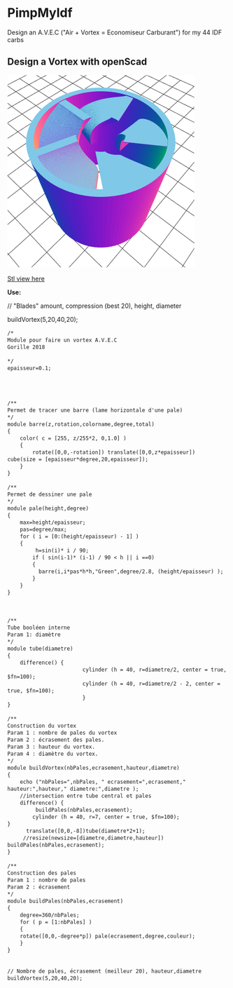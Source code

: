 # PimpMyIdf
Design an A.V.E.C ("Air + Vortex = Economiseur Carburant") for my 44 IDF carbs


## Design a Vortex with openScad

![PimpMyIdf](https://github.com/coxifred/PimpMyIdf/blob/master/vortex_idf.png?raw=true)

<a href=https://github.com/coxifred/PimpMyIdf/blob/master/vortex_idf.stl>Stl view here</a>

**Use:**

// "Blades" amount, compression (best 20), height, diameter

buildVortex(5,20,40,20);

```scad
/*
Module pour faire un vortex A.V.E.C
Gorille 2018

*/
epaisseur=0.1;




/**
Permet de tracer une barre (lame horizontale d'une pale)
*/
module barre(z,rotation,colorname,degree,total)
{
    color( c = [255, z/255*2, 0,1.0] )
    {
        rotate([0,0,-rotation]) translate([0,0,z*epaisseur])  cube(size = [epaisseur*degree,20,epaisseur]);    
    }
}

/**
Permet de dessiner une pale
*/
module pale(height,degree)
{
    max=height/epaisseur;
    pas=degree/max;
    for ( i = [0:(height/epaisseur) - 1] )
    {
         h=sin(i)* i / 90;
        if ( sin(i-1)* (i-1) / 90 < h || i ==0)
        {
          barre(i,i*pas*h*h,"Green",degree/2.8, (height/epaisseur) );
        }
    }
}



/**
Tube booléen interne
Param 1: diamètre
*/
module tube(diametre)
{
    difference() {
                        cylinder (h = 40, r=diametre/2, center = true, $fn=100);
                        cylinder (h = 40, r=diametre/2 - 2, center = true, $fn=100);
                        }
}

/**
Construction du vortex
Param 1 : nombre de pales du vortex
Param 2 : écrasement des pales.
Param 3 : hauteur du vortex.
Param 4 : diamètre du vortex.
*/
module buildVortex(nbPales,ecrasement,hauteur,diametre)
{
    echo ("nbPales=",nbPales, " ecrasement=",ecrasement," hauteur:",hauteur," diametre:",diametre );
    //intersection entre tube central et pales
    difference() {
		 buildPales(nbPales,ecrasement);
        cylinder (h = 40, r=7, center = true, $fn=100);
}
      translate([0,0,-8])tube(diametre*2+1);
     //resize(newsize=[diametre,diametre,hauteur])  buildPales(nbPales,ecrasement);
}

/**
Construction des pales
Param 1 : nombre de pales
Param 2 : écrasement
*/
module buildPales(nbPales,ecrasement)
{
    degree=360/nbPales;
    for ( p = [1:nbPales] )
    {
    rotate([0,0,-degree*p]) pale(ecrasement,degree,couleur);
    }
}


// Nombre de pales, écrasement (meilleur 20), hauteur,diametre
buildVortex(5,20,40,20);



```
